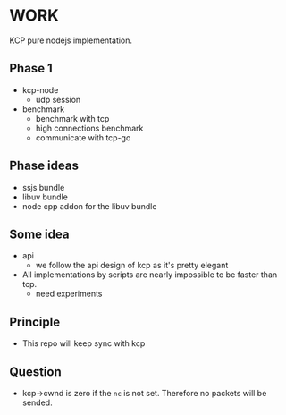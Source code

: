 # WORK

KCP pure nodejs implementation.

## Phase 1

- kcp-node
  - udp session
- benchmark
  - benchmark with tcp
  - high connections benchmark
  - communicate with tcp-go

## Phase ideas

- ssjs bundle
- libuv bundle
- node cpp addon for the libuv bundle

## Some idea

- api
  - we follow the api design of kcp as it's pretty elegant
- All implementations by scripts are nearly impossible to be faster than tcp.
  - need experiments

## Principle

- This repo will keep sync with kcp

## Question

- kcp->cwnd is zero if the `nc` is not set. Therefore no packets will be sended.

